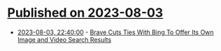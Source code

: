 # [Published on 2023-08-03](index.md)

* [2023-08-03, 22:40:00](https://search.slashdot.org/story/23/08/03/2037258/brave-cuts-ties-with-bing-to-offer-its-own-image-and-video-search-results?utm_source=rss1.0mainlinkanon&utm_medium=feed) - [Brave Cuts Ties With Bing To Offer Its Own Image and Video Search Results](https://search.slashdot.org/story/23/08/03/2037258/brave-cuts-ties-with-bing-to-offer-its-own-image-and-video-search-results?utm_source=rss1.0mainlinkanon&utm_medium=feed)
